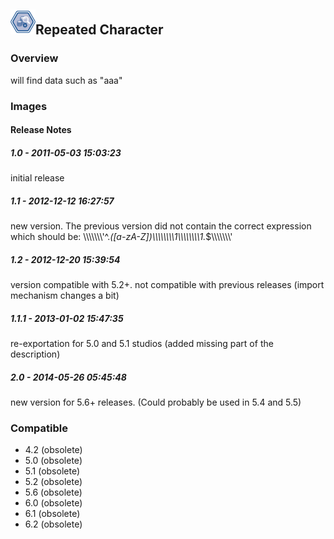 ## <img src='./logo.jpg' width='40' height='40'>Repeated Character

### Overview
will find data such as "aaa"
### Images




#### Release Notes

##### 1.0 - 2011-05-03 15:03:23
initial release
##### 1.1 - 2012-12-12 16:27:57
new version. 
The previous version did not contain the correct expression which should be:
\\\\\\\\\\\\\\'^.*([a-zA-Z])\\\\\\\\\\\\\\\\1\\\\\\\\\\\\\\\\1.*$\\\\\\\\\\\\\\'
##### 1.2 - 2012-12-20 15:39:54
version compatible with 5.2+.
not compatible with previous releases (import mechanism changes a bit)
##### 1.1.1 - 2013-01-02 15:47:35
re-exportation for 5.0 and 5.1 studios (added missing part of the description)
##### 2.0 - 2014-05-26 05:45:48
new version for 5.6+ releases.
(Could probably be used in 5.4 and 5.5)
### Compatible
 -  4.2 (obsolete)
 -   5.0 (obsolete)
 -   5.1 (obsolete)
 -   5.2 (obsolete)
 -   5.6 (obsolete)
 -   6.0 (obsolete)
 -   6.1 (obsolete)
 -   6.2 (obsolete)